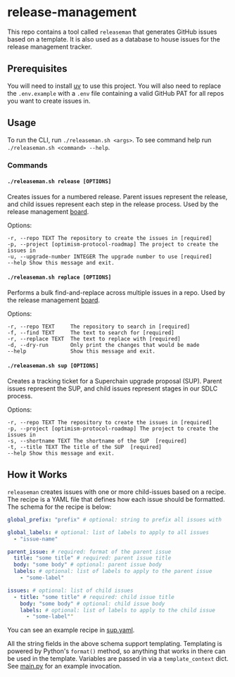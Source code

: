 # release-management

This repo contains a tool called `releaseman` that generates GitHub issues based on a template. It is also used as a
database to house issues for the release management tracker.

## Prerequisites

You will need to install [uv][uv] to use this project. You will also need to replace the `.env.example` with a
`.env` file containing a valid GitHub PAT for all repos you want to create issues in.

[uv]: https://docs.astral.sh/uv/getting-started/installation/

## Usage

To run the CLI, run `./releaseman.sh <args>`. To see command help run `./releaseman.sh <command> --help`.

### Commands

#### `./releaseman.sh release [OPTIONS]`

Creates issues for a numbered release. Parent issues represent the release, and child issues represent each step in the
release process. Used by the release management [board].

[board]: https://github.com/orgs/ethereum-optimism/projects/117/views/12

Options:

```
-r, --repo TEXT The repository to create the issues in [required]
-p, --project [optimism-protocol-roadmap] The project to create the issues in
-u, --upgrade-number INTEGER The upgrade number to use [required]
--help Show this message and exit.
```
#### `./releaseman.sh replace [OPTIONS]`

Performs a bulk find-and-replace across multiple issues in a repo. Used by the release management [board].

[board]: https://github.com/orgs/ethereum-optimism/projects/117/views/12

Options:

```
-r, --repo TEXT     The repository to search in [required]
-f, --find TEXT     The text to search for [required]
-r, --replace TEXT  The text to replace with [required]
-d, --dry-run       Only print the changes that would be made
--help              Show this message and exit.
```

#### `./releaseman.sh sup [OPTIONS]`

Creates a tracking ticket for a Superchain upgrade proposal (SUP). Parent issues represent the SUP, and child issues
represent stages in our SDLC process.

Options:

```
-r, --repo TEXT The repository to create the issues in [required]
-p, --project [optimism-protocol-roadmap] The project to create the issues in
-s, --shortname TEXT The shortname of the SUP  [required]
-t, --title TEXT The title of the SUP  [required]
--help Show this message and exit.
```

## How it Works

`releaseman` creates issues with one or more child-issues based on a recipe. The recipe is a YAML file that defines
how each issue should be formatted. The schema for the recipe is below:

```yaml
global_prefix: "prefix" # optional: string to prefix all issues with

global_labels: # optional: list of labels to apply to all issues
  - "issue-name"

parent_issue: # required: format of the parent issue
  title: "some title" # required: parent issue title
  body: "some body" # optional: parent issue body
  labels: # optional: list of labels to apply to the parent issue
    - "some-label"

issues: # optional: list of child issues
  - title: "some title" # required: child issue title
    body: "some body" # optional: child issue body
    labels: # optional: list of labels to apply to the child issue 
      - "some-label""
```

You can see an example recipe in [sup.yaml][sup.yaml].

All the string fields in the above schema support templating. Templating is powered by Python's `format()` method, so
anything that works in there can be used in the template. Variables are passed in via a `template_context` dict. See
[main.py][main.py] for an example invocation.

[main.py]: ./main.py

[sup.yaml]: ./recipes/sup.yaml
